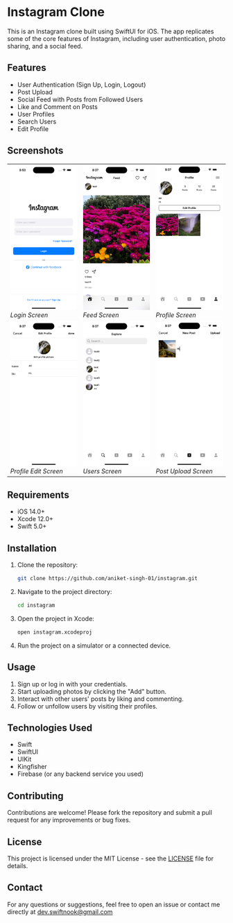 # Instagram Clone

This is an Instagram clone built using SwiftUI for iOS. The app replicates some of the core features of Instagram, including user authentication, photo sharing, and a social feed.

## Features

- User Authentication (Sign Up, Login, Logout)
- Post Upload 
- Social Feed with Posts from Followed Users
- Like and Comment on Posts
- User Profiles
- Search Users
- Edit Profile

## Screenshots

<table>
  <tr>
    <td>
      <img src="./Instagram/ScreenShots/login.png" alt="Login Screen" width="200"/>
      <br>
      <em>Login Screen</em>
    </td>
    <td>
      <img src="./Instagram/ScreenShots/feed.png" alt="Feed Screen" width="200"/>
      <br>
      <em>Feed Screen</em>
    </td>
    <td>
      <img src="./Instagram/ScreenShots/profile.png" alt="Profile Screen" width="200"/>
      <br>
      <em>Profile Screen</em>
    </td>
  </tr>
  <tr>
    <td>
      <img src="./Instagram/ScreenShots/edit_profile.png" alt="Profile Edit Screen" width="200"/>
      <br>
      <em>Profile Edit Screen</em>
    </td>
    <td>
      <img src="./Instagram/ScreenShots/users.png" alt="Users Screen" width="200"/>
      <br>
      <em>Users Screen</em>
    </td>
    <td>
      <img src="./Instagram/ScreenShots/upload.png" alt="Post Upload Screen" width="200"/>
      <br>
      <em>Post Upload Screen</em>
    </td>
  </tr>
</table>

## Requirements

- iOS 14.0+
- Xcode 12.0+
- Swift 5.0+

## Installation

1. Clone the repository:
    ```bash
    git clone https://github.com/aniket-singh-01/instagram.git
    ```
2. Navigate to the project directory:
    ```bash
    cd instagram
    ```
3. Open the project in Xcode:
    ```bash
    open instagram.xcodeproj
    ```
4. Run the project on a simulator or a connected device.

## Usage

1. Sign up or log in with your credentials.
2. Start uploading photos by clicking the "Add" button.
3. Interact with other users' posts by liking and commenting.
4. Follow or unfollow users by visiting their profiles.

## Technologies Used

- Swift
- SwiftUI
- UIKit
- Kingfisher
- Firebase (or any backend service you used)
  

## Contributing

Contributions are welcome! Please fork the repository and submit a pull request for any improvements or bug fixes.

## License

This project is licensed under the MIT License - see the [LICENSE](LICENSE) file for details.

## Contact

For any questions or suggestions, feel free to open an issue or contact me directly at dev.swiftnook@gmail.com
